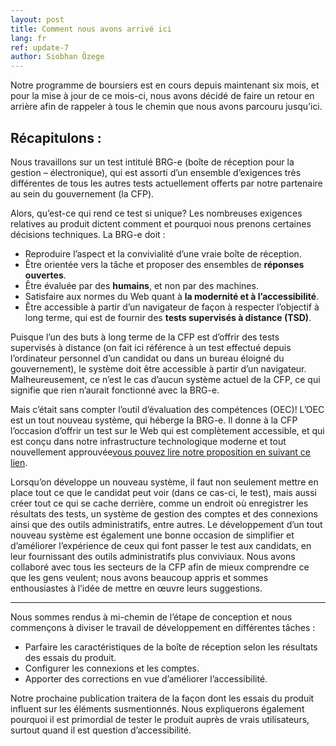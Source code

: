```yaml
---
layout: post
title: Comment nous avons arrivé ici
lang: fr
ref: update-7
author: Siobhan Özege
---
```


Notre programme de boursiers est en cours depuis maintenant six mois, et pour la mise à jour de ce mois-ci, nous avons décidé de faire un retour en arrière afin de rappeler à tous le chemin que nous avons parcouru jusqu’ici.

## Récapitulons :

Nous travaillons sur un test intitulé BRG-e (boîte de réception pour la gestion – électronique), qui est assorti d’un ensemble d’exigences très différentes de tous les autres tests actuellement offerts par notre partenaire au sein du gouvernement (la CFP).

Alors, qu’est-ce qui rend ce test si unique? Les nombreuses exigences relatives au produit dictent comment et pourquoi nous prenons certaines décisions techniques. La BRG-e doit :

-	Reproduire l’aspect et la convivialité d’une vraie boîte de réception.
-	Être orientée vers la tâche et proposer des ensembles de **réponses ouvertes**.
-	Être évaluée par des **humains**, et non par des machines.
-	Satisfaire aux normes du Web quant à **la modernité et à l’accessibilité**.
-	Être accessible à partir d’un navigateur de façon à respecter l’objectif à long terme, qui est de fournir des **tests supervisés à distance (TSD)**.

Puisque l’un des buts à long terme de la CFP est d’offrir des tests supervisés à distance (on fait ici référence à un test effectué depuis l’ordinateur personnel d’un candidat ou dans un bureau éloigné du gouvernement), le système doit être accessible à partir d’un navigateur. Malheureusement, ce n’est le cas d’aucun système actuel de la CFP, ce qui signifie que rien n’aurait fonctionné avec la BRG-e.

Mais c’était sans compter l’outil d’évaluation des compétences (OEC)! L’OEC est un tout nouveau système, qui héberge la BRG-e. Il donne à la CFP l’occasion d’offrir un test sur le Web qui est complètement accessible, et qui est conçu dans notre infrastructure technologique moderne et tout nouvellement approuvée[vous pouvez lire notre proposition en suivant ce lien](https://code-for-canada.github.io/psc-updates/update-6/).

Lorsqu’on développe un nouveau système, il faut non seulement mettre en place tout ce que le candidat peut voir (dans ce cas-ci, le test), mais aussi créer tout ce qui se cache derrière, comme un endroit où enregistrer les résultats des tests, un système de gestion des comptes et des connexions ainsi que des outils administratifs, entre autres. Le développement d’un tout nouveau système est également une bonne occasion de simplifier et d’améliorer l’expérience de ceux qui font passer le test aux candidats, en leur fournissant des outils administratifs plus conviviaux. Nous avons collaboré avec tous les secteurs de la CFP afin de mieux comprendre ce que les gens veulent; nous avons beaucoup appris et sommes enthousiastes à l’idée de mettre en œuvre leurs suggestions.

---
Nous sommes rendus à mi-chemin de l’étape de conception et nous commençons à diviser le travail de développement en différentes tâches :
-	Parfaire les caractéristiques de la boîte de réception selon les résultats des essais du produit. 
-	Configurer les connexions et les comptes.
-	Apporter des corrections en vue d’améliorer l’accessibilité.

Notre prochaine publication traitera de la façon dont les essais du produit influent sur les éléments susmentionnés. Nous expliquerons également pourquoi il est primordial de tester le produit auprès de vrais utilisateurs, surtout quand il est question d’accessibilité. 


